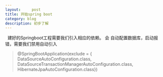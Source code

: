 ```yaml
---
layout:     post
title: 开始spring boot
category: blog
description: 初步了解
---
```

 
建好的Springboot工程需要我们引入相应的依赖。
会 自动配置数据库，启动报错，需要我们禁用自动引入
> @SpringBootApplication(exclude = {
> 		DataSourceAutoConfiguration.class,
> 		DataSourceTransactionManagerAutoConfiguration.class,
> 		HibernateJpaAutoConfiguration.class})
